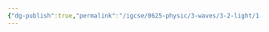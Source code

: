 ```yaml
---
{"dg-publish":true,"permalink":"/igcse/0625-physic/3-waves/3-2-light/1-reflection-of-light/","tags":["IGCSE","0625-Physics"],"noteIcon":""}
---
```


